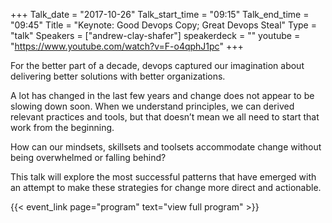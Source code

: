 +++
Talk_date = "2017-10-26"
Talk_start_time = "09:15"
Talk_end_time = "09:45"
Title = "Keynote: Good Devops Copy; Great Devops Steal"
Type = "talk"
Speakers = ["andrew-clay-shafer"]
speakerdeck = ""
youtube = "https://www.youtube.com/watch?v=F-o4qphJ1pc"
+++

For the better part of a decade, devops captured our imagination about delivering better solutions with better organizations.

A lot has changed in the last few years and change does not appear to be slowing down soon. When we understand principles, we can derived relevant practices and tools, but that doesn’t mean we all need to start that work from the beginning.

How can our mindsets, skillsets and toolsets accommodate change without being overwhelmed or falling behind?

This talk will explore the most successful patterns that have emerged with an attempt to make these strategies for change more direct and actionable.

{{< event_link page="program" text="view full program" >}}
